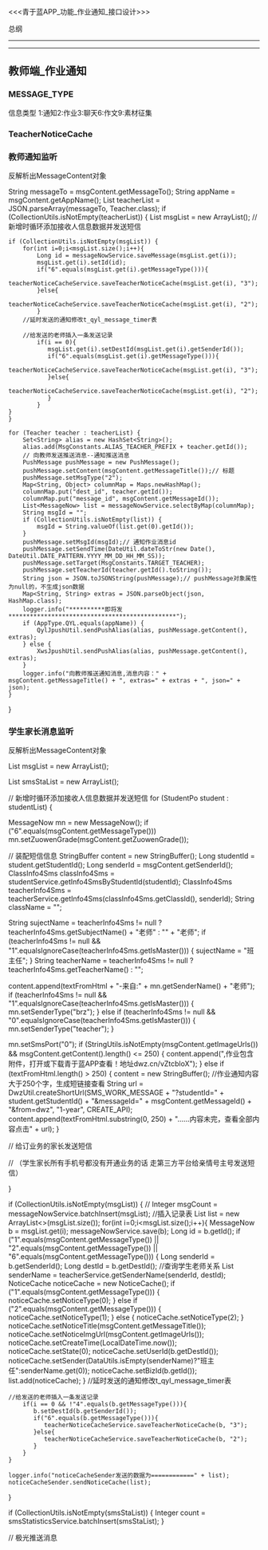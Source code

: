 

<<<青于蓝APP_功能_作业通知_接口设计>>>

总纲

-----------------------------------------------------------------------------------------




-----------------------------------------------------------------------------------------




## 教师端_作业通知



### MESSAGE_TYPE

信息类型
1:通知2:作业3:聊天6:作文9:素材征集






### TeacherNoticeCache









### 教师通知监听

反解析出MessageContent对象

String messageTo = msgContent.getMessageTo();
String appName = msgContent.getAppName();
List<Teacher> teacherList = JSON.parseArray(messageTo, Teacher.class);
if (CollectionUtils.isNotEmpty(teacherList)) {
    List<MessageNow> msgList = new ArrayList<MessageNow>();
    // 新增时循环添加接收人信息数据并发送短信

    if (CollectionUtils.isNotEmpty(msgList)) {
        for(int i=0;i<msgList.size();i++){
            Long id = messageNowService.saveMessage(msgList.get(i));
            msgList.get(i).setId(id);
            if("6".equals(msgList.get(i).getMessageType())){
               teacherNoticeCacheService.saveTeacherNoticeCache(msgList.get(i), "3");
            }else{
               teacherNoticeCacheService.saveTeacherNoticeCache(msgList.get(i), "2");
            }
	    //延时发送的通知修改t_qyl_message_timer表

	    //给发送的老师插入一条发送记录
            if(i == 0){
               msgList.get(i).setDestId(msgList.get(i).getSenderId());
               if("6".equals(msgList.get(i).getMessageType())){
                  teacherNoticeCacheService.saveTeacherNoticeCache(msgList.get(i), "3");
               }else{
                  teacherNoticeCacheService.saveTeacherNoticeCache(msgList.get(i), "2");
               }
            }	
	}
    }

    for (Teacher teacher : teacherList) {
        Set<String> alias = new HashSet<String>();
        alias.add(MsgConstants.ALIAS_TEACHER_PREFIX + teacher.getId());
        // 向教师发送推送消息--通知推送消息
        PushMessage pushMessage = new PushMessage();
        pushMessage.setContent(msgContent.getMessageTitle());// 标题
        pushMessage.setMsgType("2");
        Map<String, Object> columnMap = Maps.newHashMap();
        columnMap.put("dest_id", teacher.getId());
        columnMap.put("message_id", msgContent.getMessageId());
        List<MessageNow> list = messageNowService.selectByMap(columnMap);
        String msgId = "";
        if (CollectionUtils.isNotEmpty(list)) {
            msgId = String.valueOf(list.get(0).getId());
        }
        pushMessage.setMsgId(msgId);// 通知作业消息id
        pushMessage.setSendTime(DateUtil.dateToStr(new Date(), DateUtil.DATE_PATTERN.YYYY_MM_DD_HH_MM_SS));
        pushMessage.setTarget(MsgConstants.TARGET_TEACHER);
        pushMessage.setTeacherId(teacher.getId().toString());
        String json = JSON.toJSONString(pushMessage);// pushMessage对象属性为null的，不生成json数据
        Map<String, String> extras = JSON.parseObject(json, HashMap.class);
        logger.info("**********即将发***********************************************");
        if (AppType.QYL.equals(appName)) {
            QylJpushUtil.sendPushAlias(alias, pushMessage.getContent(), extras);
        } else {
            XwsJpushUtil.sendPushAlias(alias, pushMessage.getContent(), extras);
        }
        logger.info("向教师推送通知消息,消息内容：" + msgContent.getMessageTitle() + ", extras=" + extras + ", json=" + json);
    }
}






### 学生家长消息监听

反解析出MessageContent对象


List<MessageNow> msgList = new ArrayList<MessageNow>();

List<SmsStatistics> smsStaList = new ArrayList<SmsStatistics>();


// 新增时循环添加接收人信息数据并发送短信
for (StudentPo student : studentList) {

  MessageNow mn = new MessageNow();
  if ("6".equals(msgContent.getMessageType()))
    mn.setZuowenGrade(msgContent.getZuowenGrade());

  // 装配短信信息
  StringBuffer content = new StringBuffer();
  Long studentId = student.getStudentId();
  Long senderId = msgContent.getSenderId();
  ClassInfo4Sms classInfo4Sms = studentService.getInfo4SmsByStudentId(studentId);
  ClassInfo4Sms teacherInfo4Sms = teacherService.getInfo4Sms(classInfo4Sms.getClassId(), senderId);
  String className = "";

  String sujectName = teacherInfo4Sms != null ? teacherInfo4Sms.getSubjectName() + "老师" : "" + "老师";
  if (teacherInfo4Sms != null && "1".equalsIgnoreCase(teacherInfo4Sms.getIsMaster())) {
      sujectName = "班主任";
  }
  String teacherName = teacherInfo4Sms != null ? teacherInfo4Sms.getTeacherName() : "";
  
  content.append(textFromHtml + "-来自:" + mn.getSenderName() + "老师");
  if (teacherInfo4Sms != null && "1".equalsIgnoreCase(teacherInfo4Sms.getIsMaster())) {
      mn.setSenderType("brz");
  } else if (teacherInfo4Sms != null && "0".equalsIgnoreCase(teacherInfo4Sms.getIsMaster())) {
      mn.setSenderType("teacher");
  }

  mn.setSmsPort("0");
  if (StringUtils.isNotEmpty(msgContent.getImageUrls()) && msgContent.getContent().length() <= 250) {
      content.append(",作业包含附件，打开或下载青于蓝APP查看！地址dwz.cn/vZtcbloX");
  } else if (textFromHtml.length() > 250) {
  content = new StringBuffer();
  //作业通知内容大于250个字，生成短链接查看
  String url = DwzUtil.createShortUrl(SMS_WORK_MESSAGE + "?studentId=" + student.getStudentId() + "&messageId=" + msgContent.getMessageId() + "&from=dwz", "1-year", CREATE_API);
     content.append(textFromHtml.substring(0, 250) + "......内容未完，查看全部内容点击" + url);
  }

  // 给订业务的家长发送短信

  // （学生家长所有手机号都没有开通业务的话 走第三方平台给亲情号主号发送短信）

}

if (CollectionUtils.isNotEmpty(msgList)) {
    // Integer msgCount = messageNowService.batchInsert(msgList);
    //插入记录表
    List<NoticeCache> list = new ArrayList<>(msgList.size());
    for(int i=0;i<msgList.size();i++){
        MessageNow b = msgList.get(i);
        messageNowService.save(b);
        Long id = b.getId();
        if ("1".equals(msgContent.getMessageType()) || "2".equals(msgContent.getMessageType()) || "6".equals(msgContent.getMessageType())) {
            Long senderId = b.getSenderId();
            Long destId = b.getDestId();
            //查询学生老师关系
            List<String> senderName = teacherService.getSenderName(senderId, destId);
            NoticeCache noticeCache = new NoticeCache();
            if ("1".equals(msgContent.getMessageType())) {
               noticeCache.setNoticeType(0);
            } else if ("2".equals(msgContent.getMessageType())) {
               noticeCache.setNoticeType(1);
            } else {
               noticeCache.setNoticeType(2);
            }
            noticeCache.setNoticeTitle(msgContent.getMessageTitle());
            noticeCache.setNoticeImgUrl(msgContent.getImageUrls());
            noticeCache.setCreateTime(LocalDateTime.now());
            noticeCache.setState(0);
            noticeCache.setUserId(b.getDestId());
            noticeCache.setSender(DataUtils.isEmpty(senderName)?"班主任":senderName.get(0));
	    noticeCache.setBizId(b.getId());
            list.add(noticeCache);
	}
	//延时发送的通知修改t_qyl_message_timer表
	
	//给发送的老师插入一条发送记录
        if(i == 0 && !"4".equals(b.getMessageType())){
           b.setDestId(b.getSenderId());
           if("6".equals(b.getMessageType())){
              teacherNoticeCacheService.saveTeacherNoticeCache(b, "3");
           }else{
              teacherNoticeCacheService.saveTeacherNoticeCache(b, "2");
           }
        }
    }

    logger.info("noticeCacheSender发送的数据为============" + list);
    noticeCacheSender.sendNoticeCache(list);
}

if (CollectionUtils.isNotEmpty(smsStaList)) {
    Integer count = smsStatisticsService.batchInsert(smsStaList);
}

// 极光推送消息









